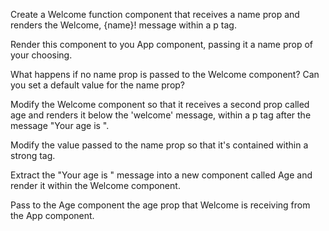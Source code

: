 Create a Welcome function component that receives a name prop and renders the Welcome, {name}! 
message within a p tag.

Render this component to you App component, passing it a name prop of your choosing.

What happens if no name prop is passed to the Welcome component? Can you set a default value for the name prop?

Modify the Welcome component so that it receives a second prop called age 
and renders it below the 'welcome' message, within a p tag after the message "Your age is ".

Modify the value passed to the name prop so that it's contained within a strong tag.

Extract the "Your age is " message into a new component called Age and render it within the Welcome component.

Pass to the Age component the age prop that Welcome is receiving from the App component.